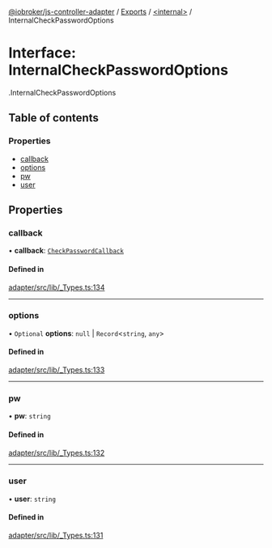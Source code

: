 [@iobroker/js-controller-adapter](../README.md) / [Exports](../modules.md) / [<internal\>](../modules/internal_.md) / InternalCheckPasswordOptions

# Interface: InternalCheckPasswordOptions

[<internal>](../modules/internal_.md).InternalCheckPasswordOptions

## Table of contents

### Properties

- [callback](internal_.InternalCheckPasswordOptions.md#callback)
- [options](internal_.InternalCheckPasswordOptions.md#options)
- [pw](internal_.InternalCheckPasswordOptions.md#pw)
- [user](internal_.InternalCheckPasswordOptions.md#user)

## Properties

### callback

• **callback**: [`CheckPasswordCallback`](../modules/internal_.md#checkpasswordcallback)

#### Defined in

[adapter/src/lib/_Types.ts:134](https://github.com/ioBroker/ioBroker.js-controller/blob/da5874cc/packages/adapter/src/lib/_Types.ts#L134)

___

### options

• `Optional` **options**: ``null`` \| `Record`<`string`, `any`\>

#### Defined in

[adapter/src/lib/_Types.ts:133](https://github.com/ioBroker/ioBroker.js-controller/blob/da5874cc/packages/adapter/src/lib/_Types.ts#L133)

___

### pw

• **pw**: `string`

#### Defined in

[adapter/src/lib/_Types.ts:132](https://github.com/ioBroker/ioBroker.js-controller/blob/da5874cc/packages/adapter/src/lib/_Types.ts#L132)

___

### user

• **user**: `string`

#### Defined in

[adapter/src/lib/_Types.ts:131](https://github.com/ioBroker/ioBroker.js-controller/blob/da5874cc/packages/adapter/src/lib/_Types.ts#L131)
